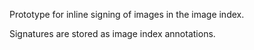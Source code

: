 Prototype for inline signing of images in the image index.

Signatures are stored as image index annotations.
